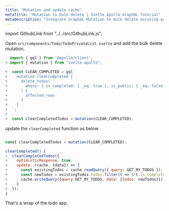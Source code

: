 ```yaml
---
title: "Mutation and update cache"
metaTitle: "Mutation to bulk delete | Svelte Apollo GraphQL Tutorial"
metaDescription: "Integrate GraphQL Mutation to bulk delete existing personal todos. Update local cache after mutation using readQuery and writeQuery."
---
```


import GithubLink from "../../src/GithubLink.js";

Open `src/components/Todo/TodoPrivateList.svelte` and add the bulk delete mutation.

<GithubLink link="https://github.com/hasura/learn-graphql/blob/master/tutorials/frontend/svelte-apollo/app-final/src/components/Todo/TodoPrivateList.svelte" text="src/components/Todo/TodoPrivateList.svelte" />

```javascript
  import { gql } from '@apollo/client';
+ import { mutation } from "svelte-apollo";

+  const CLEAR_COMPLETED = gql`
+    mutation clearCompleted {
+      delete_todos(
+        where: { is_completed: { _eq: true }, is_public: { _eq: false } }
+      ) {
+        affected_rows
+      }
+    }
+  `;
+
+  const clearCompletedTodos = mutation(CLEAR_COMPLETED);
```

update the `clearCompleted` function as below

```javascript

const clearCompletedTodos = mutation(CLEAR_COMPLETED);

clearCompleted() {
+  clearCompletedTodos({
+    optimisticResponse: true,
+    update: (cache, {data}) => {
+      const existingTodos = cache.readQuery({ query: GET_MY_TODOS });
+      const newTodos = existingTodos.todos.filter(t => (!t.is_completed));
+      cache.writeQuery({query:GET_MY_TODOS, data: {todos: newTodos}});
+    }
+  });
}
```

That's a wrap of the todo app.
